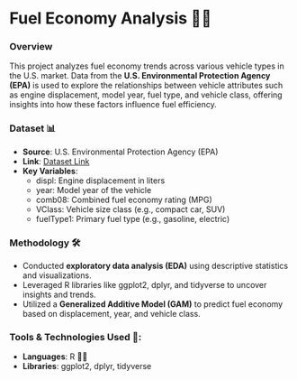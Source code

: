 # Fuel Economy Analysis 🚗💨

### Overview
This project analyzes fuel economy trends across various vehicle types in the U.S. market. 
Data from the **U.S. Environmental Protection Agency (EPA)** is used to explore the relationships between
vehicle attributes such as engine displacement, model year, fuel type, and vehicle class, offering insights into how these factors influence fuel efficiency.

### Dataset 📊
- **Source**: U.S. Environmental Protection Agency (EPA)
- **Link**: [Dataset Link](https://www.fueleconomy.gov/feg/download.shtml)
- **Key Variables**:
    - displ: Engine displacement in liters
    - year: Model year of the vehicle
    - comb08: Combined fuel economy rating (MPG)
    - VClass: Vehicle size class (e.g., compact car, SUV)
    - fuelType1: Primary fuel type (e.g., gasoline, electric)
 
### Methodology 🛠️
- Conducted **exploratory data analysis (EDA)** using descriptive statistics and visualizations.
- Leveraged R libraries like ggplot2, dplyr, and tidyverse to uncover insights and trends.
- Utilized a **Generalized Additive Model (GAM)** to predict fuel economy based on displacement, year, and vehicle class.
 
### Tools & Technologies Used 🔧:
- **Languages**: R 🧑‍💻
- **Libraries**: ggplot2, dplyr, tidyverse
